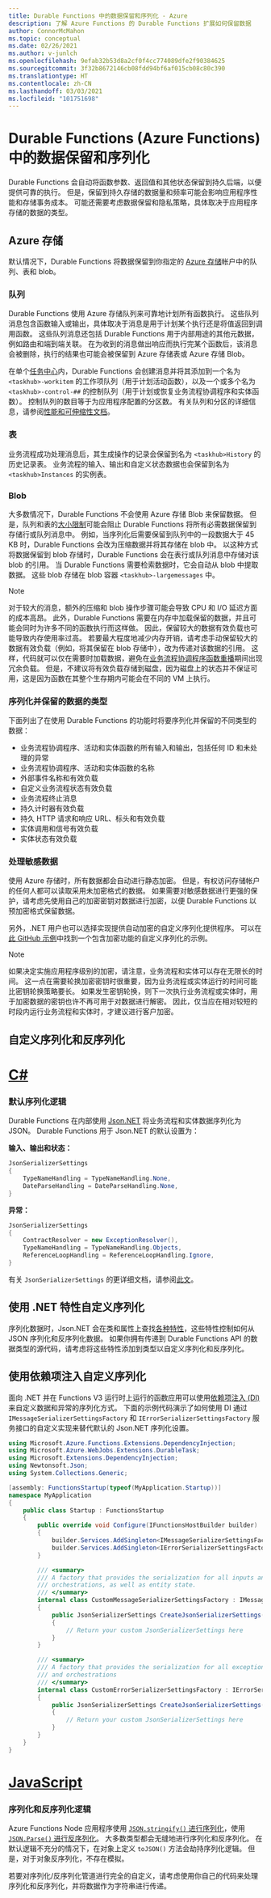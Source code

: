 ```yaml
---
title: Durable Functions 中的数据保留和序列化 - Azure
description: 了解 Azure Functions 的 Durable Functions 扩展如何保留数据
author: ConnorMcMahon
ms.topic: conceptual
ms.date: 02/26/2021
ms.author: v-junlch
ms.openlocfilehash: 9efab32b53d8a2cf0f4cc774089dfe2f90384625
ms.sourcegitcommit: 3f32b8672146cb08fdd94bf6af015cb08c80c390
ms.translationtype: HT
ms.contentlocale: zh-CN
ms.lasthandoff: 03/03/2021
ms.locfileid: "101751698"
---
```

# <a name="data-persistence-and-serialization-in-durable-functions-azure-functions"></a>Durable Functions (Azure Functions) 中的数据保留和序列化

Durable Functions 会自动将函数参数、返回值和其他状态保留到持久后端，以便提供可靠的执行。 但是，保留到持久存储的数据量和频率可能会影响应用程序性能和存储事务成本。 可能还需要考虑数据保留和隐私策略，具体取决于应用程序存储的数据的类型。

## <a name="azure-storage"></a>Azure 存储

默认情况下，Durable Functions 将数据保留到你指定的 [Azure 存储](https://www.azure.cn/home/features/storage/)帐户中的队列、表和 blob。

### <a name="queues"></a>队列

Durable Functions 使用 Azure 存储队列来可靠地计划所有函数执行。 这些队列消息包含函数输入或输出，具体取决于消息是用于计划某个执行还是将值返回到调用函数。 这些队列消息还包括 Durable Functions 用于内部用途的其他元数据，例如路由和端到端关联。 在为收到的消息做出响应而执行完某个函数后，该消息会被删除，执行的结果也可能会被保留到 Azure 存储表或 Azure 存储 Blob。

在单个[任务中心](durable-functions-task-hubs.md)内，Durable Functions 会创建消息并将其添加到一个名为 `<taskhub>-workitem` 的工作项队列（用于计划活动函数），以及一个或多个名为 `<taskhub>-control-##` 的控制队列（用于计划或恢复业务流程协调程序和实体函数）。 控制队列的数目等于为应用程序配置的分区数。 有关队列和分区的详细信息，请参阅[性能和可伸缩性文档](durable-functions-perf-and-scale.md)。

### <a name="tables"></a>表

业务流程成功处理消息后，其生成操作的记录会保留到名为 `<taskhub>History` 的历史记录表。 业务流程的输入、输出和自定义状态数据也会保留到名为 `<taskhub>Instances` 的实例表。

### <a name="blobs"></a>Blob

大多数情况下，Durable Functions 不会使用 Azure 存储 Blob 来保留数据。 但是，队列和表的[大小限制](../../azure-resource-manager/management/azure-subscription-service-limits.md#azure-queue-storage-limits)可能会阻止 Durable Functions 将所有必需数据保留到存储行或队列消息中。 例如，当序列化后需要保留到队列中的一段数据大于 45 KB 时，Durable Functions 会改为压缩数据并将其存储在 blob 中。 以这种方式将数据保留到 blob 存储时，Durable Functions 会在表行或队列消息中存储对该 blob 的引用。 当 Durable Functions 需要检索数据时，它会自动从 blob 中提取数据。 这些 blob 存储在 blob 容器 `<taskhub>-largemessages` 中。

> [!NOTE]
> 对于较大的消息，额外的压缩和 blob 操作步骤可能会导致 CPU 和 I/O 延迟方面的成本高昂。 此外，Durable Functions 需要在内存中加载保留的数据，并且可能会同时为许多不同的函数执行而这样做。 因此，保留较大的数据有效负载也可能导致内存使用率过高。 若要最大程度地减少内存开销，请考虑手动保留较大的数据有效负载（例如，将其保留在 blob 存储中），改为传递对该数据的引用。 这样，代码就可以仅在需要时加载数据，避免在[业务流程协调程序函数重播](durable-functions-orchestrations.md#reliability)期间出现冗余负载。 但是，不建议将有效负载存储到磁盘，因为磁盘上的状态并不保证可用，这是因为函数在其整个生存期内可能会在不同的 VM 上执行。

### <a name="types-of-data-that-is-serialized-and-persisted"></a>序列化并保留的数据的类型
下面列出了在使用 Durable Functions 的功能时将要序列化并保留的不同类型的数据：

- 业务流程协调程序、活动和实体函数的所有输入和输出，包括任何 ID 和未处理的异常
- 业务流程协调程序、活动和实体函数的名称
- 外部事件名称和有效负载
- 自定义业务流程状态有效负载
- 业务流程终止消息
- 持久计时器有效负载
- 持久 HTTP 请求和响应 URL、标头和有效负载
- 实体调用和信号有效负载
- 实体状态有效负载

### <a name="working-with-sensitive-data"></a>处理敏感数据
使用 Azure 存储时，所有数据都会自动进行静态加密。 但是，有权访问存储帐户的任何人都可以读取采用未加密格式的数据。 如果需要对敏感数据进行更强的保护，请考虑先使用自己的加密密钥对数据进行加密，以便 Durable Functions 以预加密格式保留数据。

另外，.NET 用户也可以选择实现提供自动加密的自定义序列化提供程序。 可以在[此 GitHub 示例](https://github.com/charleszipp/azure-durable-entities-encryption)中找到一个包含加密功能的自定义序列化的示例。

> [!NOTE]
> 如果决定实施应用程序级别的加密，请注意，业务流程和实体可以存在无限长的时间。 这一点在需要轮换加密密钥时很重要，因为业务流程或实体运行的时间可能比密钥轮换策略要长。 如果发生密钥轮换，则下一次执行业务流程或实体时，用于加密数据的密钥也许不再可用于对数据进行解密。 因此，仅当应在相对较短的时段内运行业务流程和实体时，才建议进行客户加密。

## <a name="customizing-serialization-and-deserialization"></a>自定义序列化和反序列化

# <a name="c"></a>[C#](#tab/csharp)

### <a name="default-serialization-logic"></a>默认序列化逻辑

Durable Functions 在内部使用 [Json.NET](https://www.newtonsoft.com/json/help/html/Introduction.htm) 将业务流程和实体数据序列化为 JSON。 Durable Functions 用于 Json.NET 的默认设置为：

**输入、输出和状态：**

```csharp
JsonSerializerSettings
{
    TypeNameHandling = TypeNameHandling.None,
    DateParseHandling = DateParseHandling.None,
}
```

**异常：**

```csharp
JsonSerializerSettings
{
    ContractResolver = new ExceptionResolver(),
    TypeNameHandling = TypeNameHandling.Objects,
    ReferenceLoopHandling = ReferenceLoopHandling.Ignore,
}
```

有关 `JsonSerializerSettings` 的更详细文档，请参阅[此文](https://www.newtonsoft.com/json/help/html/SerializationSettings.htm)。

## <a name="customizing-serialization-with-net-attributes"></a>使用 .NET 特性自定义序列化

序列化数据时，Json.NET 会在类和属性上查找[各种特性](https://www.newtonsoft.com/json/help/html/SerializationAttributes.htm)，这些特性控制如何从 JSON 序列化和反序列化数据。 如果你拥有传递到 Durable Functions API 的数据类型的源代码，请考虑将这些特性添加到类型以自定义序列化和反序列化。

## <a name="customizing-serialization-with-dependency-injection"></a>使用依赖项注入自定义序列化

面向 .NET 并在 Functions V3 运行时上运行的函数应用可以使用[依赖项注入 (DI)](../functions-dotnet-dependency-injection.md) 来自定义数据和异常的序列化方式。 下面的示例代码演示了如何使用 DI 通过 `IMessageSerializerSettingsFactory` 和 `IErrorSerializerSettingsFactory` 服务接口的自定义实现来替代默认的 Json.NET 序列化设置。

```csharp
using Microsoft.Azure.Functions.Extensions.DependencyInjection;
using Microsoft.Azure.WebJobs.Extensions.DurableTask;
using Microsoft.Extensions.DependencyInjection;
using Newtonsoft.Json;
using System.Collections.Generic;

[assembly: FunctionsStartup(typeof(MyApplication.Startup))]
namespace MyApplication
{
    public class Startup : FunctionsStartup
    {
        public override void Configure(IFunctionsHostBuilder builder)
        {
            builder.Services.AddSingleton<IMessageSerializerSettingsFactory, CustomMessageSerializerSettingFactory>();
            builder.Services.AddSingleton<IErrorSerializerSettingsFactory, CustomErrorSerializerSettingsFactory>();
        }

        /// <summary>
        /// A factory that provides the serialization for all inputs and outputs for activities and
        /// orchestrations, as well as entity state.
        /// </summary>
        internal class CustomMessageSerializerSettingsFactory : IMessageSerializerSettingsFactory
        {
            public JsonSerializerSettings CreateJsonSerializerSettings()
            {
                // Return your custom JsonSerializerSettings here
            }
        }

        /// <summary>
        /// A factory that provides the serialization for all exceptions thrown by activities
        /// and orchestrations
        /// </summary>
        internal class CustomErrorSerializerSettingsFactory : IErrorSerializerSettingsFactory
        {
            public JsonSerializerSettings CreateJsonSerializerSettings()
            {
                // Return your custom JsonSerializerSettings here
            }
        }
    }
}
```

# <a name="javascript"></a>[JavaScript](#tab/javascript)

### <a name="serialization-and-deserialization-logic"></a>序列化和反序列化逻辑

Azure Functions Node 应用程序使用 [`JSON.stringify()` 进行序列化](https://developer.mozilla.org/en-US/docs/Web/JavaScript/Reference/Global_Objects/JSON/stringify)，使用 [`JSON.Parse()` 进行反序列化](https://developer.mozilla.org/en-US/docs/Web/JavaScript/Reference/Global_Objects/JSON/parse)。 大多数类型都会无缝地进行序列化和反序列化。 在默认逻辑不充分的情况下，在对象上定义 `toJSON()` 方法会劫持序列化逻辑。 但是，对于对象反序列化，不存在模拟。

若要对序列化/反序列化管道进行完全的自定义，请考虑使用你自己的代码来处理序列化和反序列化，并将数据作为字符串进行传递。



